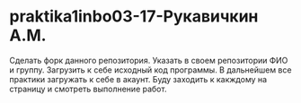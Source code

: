# praktika1inbo03-17-Рукавичкин А.М.
Сделать форк данного репозитория. Указать в своем репозитории ФИО и группу. Загрузить к себе исходный код программы.
В дальнейшем все практики загружать к себе в акаунт. Буду заходить к какждому на страницу и смотреть выполнение работ.
